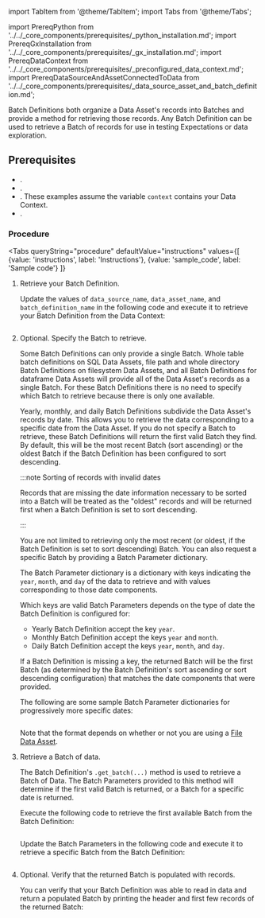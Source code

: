 import TabItem from '@theme/TabItem';
import Tabs from '@theme/Tabs';

import PrereqPython from '../../_core_components/prerequisites/_python_installation.md';
import PrereqGxInstallation from '../../_core_components/prerequisites/_gx_installation.md';
import PrereqDataContext from '../../_core_components/prerequisites/_preconfigured_data_context.md';
import PrereqDataSourceAndAssetConnectedToData from '../../_core_components/prerequisites/_data_source_asset_and_batch_definition.md';

Batch Definitions both organize a Data Asset's records into Batches and provide a method for retrieving those records.  Any Batch Definition can be used to retrieve a Batch of records for use in testing Expectations or data exploration.

## Prerequisites

- <PrereqPython/>.
- <PrereqGxInstallation/>.
- <PrereqDataContext/>.  These examples assume the variable `context` contains your Data Context.
- <PrereqDataSourceAndAssetConnectedToData/>.

### Procedure

<Tabs 
   queryString="procedure"
   defaultValue="instructions"
   values={[
      {value: 'instructions', label: 'Instructions'},
      {value: 'sample_code', label: 'Sample code'}
   ]}
>

<TabItem value="instructions" label="Instructions">

1. Retrieve your Batch Definition.

   Update the values of `data_source_name`, `data_asset_name`, and `batch_definition_name` in the following code and execute it to retrieve your Batch Definition from the Data Context:

   ```python title="Python" name="docs/docusaurus/docs/core/define_expectations/_examples/retrieve_a_batch_of_test_data_from_a_batch_definition.py - retrieve Batch Definition"
   ```

2. Optional. Specify the Batch to retrieve.

   Some Batch Definitions can only provide a single Batch.  Whole table batch definitions on SQL Data Assets, file path and whole directory Batch Definitions on filesystem Data Assets, and all Batch Definitions for dataframe Data Assets will provide all of the Data Asset's records as a single Batch.  For these Batch Definitions there is no need to specify which Batch to retrieve because there is only one available.

   Yearly, monthly, and daily Batch Definitions subdivide the Data Asset's records by date.  This allows you to retrieve the data corresponding to a specific date from the Data Asset.  If you do not specify a Batch to retrieve, these Batch Definitions will return the first valid Batch they find.  By default, this will be the most recent Batch (sort ascending) or the oldest Batch if the Batch Definition has been configured to sort descending.

   :::note Sorting of records with invalid dates
   
   Records that are missing the date information necessary to be sorted into a Batch will be treated as the "oldest" records and will be returned first when a Batch Definition is set to sort descending.
   
   :::

   You are not limited to retrieving only the most recent (or oldest, if the Batch Definition is set to sort descending) Batch.  You can also request a specific Batch by providing a Batch Parameter dictionary.

   The Batch Parameter dictionary is a dictionary with keys indicating the `year`, `month`, and `day` of the data to retrieve and with values corresponding to those date components.  

   Which keys are valid Batch Parameters depends on the type of date the Batch Definition is configured for:

   - Yearly Batch Definition accept the key `year`.
   - Monthly Batch Definition accept the keys `year` and `month`.
   - Daily Batch Definition accept the keys `year`, `month`, and `day`.

   If a Batch Definition is missing a key, the returned Batch will be the first Batch (as determined by the Batch Definition's sort ascending or sort descending configuration) that matches the date components that were provided.

   The following are some sample Batch Parameter dictionaries for progressively more specific dates:

   ```python title="Python" name="docs/docusaurus/docs/core/define_expectations/_examples/retrieve_a_batch_of_test_data_from_a_batch_definition.py - sample Batch Parameter dictionaries"
   ```

   Note that the format depends on whether or not you are using a [File Data Asset](/core/connect_to_data/filesystem_data/filesystem_data.md?data_asset=file#create-a-data-asset). 

3. Retrieve a Batch of data.

   The Batch Definition's `.get_batch(...)` method is used to retrieve a Batch of Data.  The Batch Parameters provided to this method will determine if the first valid Batch is returned, or a Batch for a specific date is returned.

   <Tabs queryString="use_batch_parameters" groupId="use_batch_parameters" defaultValue='false'>

   <TabItem value="false" label="First valid Batch">

   Execute the following code to retrieve the first available Batch from the Batch Definition:

   ```python title="Python" name="docs/docusaurus/docs/core/define_expectations/_examples/retrieve_a_batch_of_test_data_from_a_batch_definition.py - retrieve most recent Batch"
   ```

   </TabItem>

   <TabItem value="true" label="Specific Batch">

   Update the Batch Parameters in the following code and execute it to retrieve a specific Batch from the Batch Definition:

   ```python title="Python" name="docs/docusaurus/docs/core/define_expectations/_examples/retrieve_a_batch_of_test_data_from_a_batch_definition.py - retrieve specific Batch"
   ```

   </TabItem>

   </Tabs>

4. Optional. Verify that the returned Batch is populated with records.

   You can verify that your Batch Definition was able to read in data and return a populated Batch by printing the header and first few records of the returned Batch:

   ```python title="Python" name="docs/docusaurus/docs/core/define_expectations/_examples/retrieve_a_batch_of_test_data_from_a_batch_definition.py - verify populated Batch"
   ```

</TabItem>

<TabItem value="sample_code" label="Sample code">

```python title="Python" name="docs/docusaurus/docs/core/define_expectations/_examples/retrieve_a_batch_of_test_data_from_a_batch_definition.py - full code example"
```

</TabItem>

</Tabs>